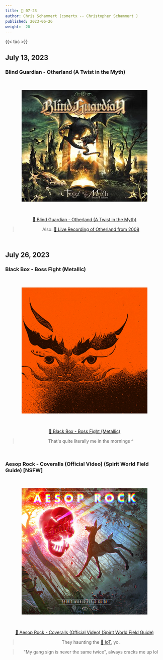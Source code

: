 ```yaml
---
title: 🎸 07-23
author: Chris Schammert (csmertx -- Christopher Schammert )
published: 2023-06-26
weight: -20
---
```


<!-- The content of this website was written by Christopher Schammert aka Chris Schammert -->

<!--more-->

{{< toc >}}

## July 13, 2023
### Blind Guardian - Otherland (A Twist in the Myth)

<br />
<div style="text-align: center;">

![albumimg](/Blog/music/images/blind_guardian_a_twist_in_the_myth.jpg "Blind Guardian - A Twist in the Myth - Album Cover")

<br />

[🔗 Blind Guardian - Otherland (A Twist in the Myth)](https://www.youtube.com/watch?v=vHdCCc1T8os "YouTube | Blind Guardian - Otherland (A Twist in the Myth)")
> Also: [🔗 Live Recording of Otherland from 2008](https://www.youtube.com/watch?v=ds6_hWbuW-g "YouTube | Blind Guardian - Otherland (Live Recording) (A Twist in the Myth)")
</div>
<br />

## July 26, 2023
### Black Box - Boss Fight (Metallic)

<br />
<div style="text-align: center;">

![albumimg](/Blog/music/images/black_box_materials.png "Black Box - Metallic - Album Cover")

<br />

[🔗 Black Box - Boss Fight (Metallic)](https://youtu.be/mwbaXHRuvzM "YouTube | Black Box - Boss Fight (Metallic)")
> That's quite literally me in the mornings ^
</div>
<br />

### Aesop Rock - Coveralls (Official Video) (Spirit World Field Guide) [NSFW]

<br />
<div style="text-align: center;">

![albumimg](/Blog/music/images/aesop_rock_spirit_world_field_guide.jpg "Aesop Rock - Spirit World Field Guide - Album Cover")

<br />

[🔗 Aesop Rock - Coveralls (Official Video) (Spirit World Field Guide)](https://www.youtube.com/watch?v=2Ebw6k0l6ds "YouTube | Aesop Rock - Coveralls (Official Video) (Spirit World Field Guide)")
> They haunting the [🔗 IoT](https://en.wikipedia.org/wiki/Internet_of_things), yo.

> "My gang sign is never the same twice", always cracks me up lol
</div>

<br />